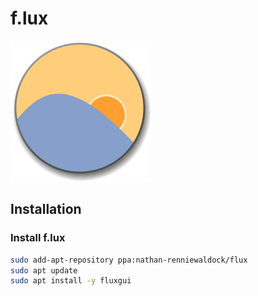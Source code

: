 # f.lux

![Screenshot](../img/tools/flux.png)

## Installation

### Install f.lux

``` sh
sudo add-apt-repository ppa:nathan-renniewaldock/flux
sudo apt update
sudo apt install -y fluxgui
```
